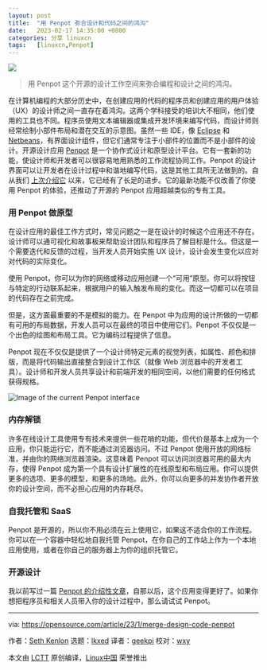 ```yaml
---
layout: post
title:	"用 Penpot 弥合设计和代码之间的鸿沟"
date:	2023-02-17 14:35:00 +0800 
categories:	分享 linuxcn 
tags:	[linuxcn,Penpot]
---
```



![](/Asserts/Images//attachment/album/202302/17/143544u59tzeqplyhpt08h.jpg)



> 
> 用 Penpot 这个开源的设计工作空间来弥合编程和设计之间的鸿沟。
> 
> 
> 


在计算机编程的大部分历史中，在创建应用的代码的程序员和创建应用的用户体验（UX）的设计师之间一直存在着鸿沟。这两个学科接受的培训大不相同，他们使用的工具也不同。程序员使用文本编辑器或集成开发环境来编写代码，而设计师则经常绘制小部件布局和潜在交互的示意图。虽然一些 IDE，像 [Eclipse](https://opensource.com/article/20/12/eclipse) 和 [Netbeans](https://opensource.com/article/20/12/netbeans)，有界面设计组件，但它们通常专注于小部件的位置而不是小部件的设计。开源设计应用 [Penpot](http://penpot.app) 是一个协作式设计和原型设计平台。它有一套新的功能，使设计师和开发者可以很容易地用熟悉的工作流程协同工作。Penpot 的设计界面可以让开发者在设计过程中和谐地编写代码，这是其他工具所无法做到的。自从我们 [上次介绍它](https://opensource.com/article/21/9/open-source-design) 以来，它已经有了长足的进步。它的最新功能不仅改善了你使用 Penpot 的体验，还推动了开源的 Penpot 应用超越类似的专有工具。


### 用 Penpot 做原型


在设计应用的最佳工作方式时，常见问题之一是在设计的时候这个应用还不存在。设计师可以通可视化和故事板来帮助设计团队和程序员了解目标是什么。但这是一个需要迭代和反馈的过程，当开发人员开始实施 UX 设计，设计会发生变化以应对对代码的实际变化。


使用 Penpot，你可以为你的网络或移动应用创建一个“可用”原型。你可以将按钮与特定的行动联系起来，根据用户的输入触发布局的变化。而这一切都可以在项目的代码存在之前完成。


但是，这方面最重要的不是模拟的能力。在 Penpot 中为应用的设计所做的一切都有可用的布局数据，开发人员可以在最终的项目中使用它们。Penpot 不仅仅是一个出色的绘图和布局工具。它为编码过程提供了信息。


Penpot 现在不仅仅是提供了一个设计师特定元素的视觉列表，如属性、颜色和排版，而是将代码输出直接整合到设计工作区（就像 Web 浏览器中的开发者工具）。设计师和开发人员共享设计和前端开发的相同空间，以他们需要的任何格式获得规格。


![Image of the current Penpot interface](/Asserts/Images//attachment/album/202302/17/143621pffakxkypxp3fhwl.jpg)


### 内存解锁


许多在线设计工具使用专有技术来提供一些花哨的功能，但代价是基本上成为一个应用，你只能运行它，而不能通过浏览器访问。不过 Penpot 使用开放的网络标准，并由你的网络浏览器渲染。这意味着 Penpot 可以访问浏览器可用的最大内存，使得 Penpot 成为第一个具有设计扩展性的在线原型和布局应用。你可以提供更多的选项、更多的模型，和更多的场地。此外，你可以向更多的并发协作者开放你的设计空间，而不必担心应用的内存耗尽。


### 自我托管和 SaaS


Penpot 是开源的，所以你不用必须在云上使用它，如果这不适合你的工作流程。你可以在一个容器中轻松地自我托管 Penpot，在你自己的工作站上作为一个本地应用使用，或者在你自己的服务器上为你的组织托管它。


### 开源设计


我以前写过一篇 [Penpot 的介绍性文章](https://opensource.com/article/21/12/open-source-design-penpot)，自那以后，这个应用变得更好了。如果你想把程序员和相关人员带入你的设计过程中，那么请试试 Penpot。




---


via: <https://opensource.com/article/23/1/merge-design-code-penpot>


作者：[Seth Kenlon](https://opensource.com/users/seth) 选题：[lkxed](https://github.com/lkxed) 译者：[geekpi](https://github.com/geekpi) 校对：[wxy](https://github.com/wxy)


本文由 [LCTT](https://github.com/LCTT/TranslateProject) 原创编译，[Linux中国](https://linux.cn/) 荣誉推出
